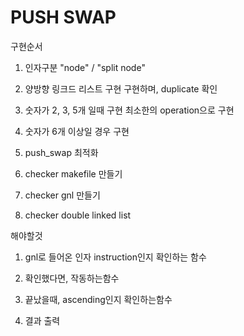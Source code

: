 # PUSH SWAP

구현순서

1. 인자구분
"node" / "split node"

2. 양방향 링크드 리스트 구현
구현하며, duplicate 확인

3. 숫자가 2, 3, 5개 일때 구현
최소한의 operation으로 구현

4. 숫자가 6개 이상일 경우 구현

5. push_swap 최적화

6. checker makefile 만들기

7. checker gnl 만들기

8. checker double linked list

해야할것

1. gnl로 들어온 인자 instruction인지 확인하는 함수

2. 확인했다면, 작동하는함수

3. 끝났을때, ascending인지 확인하는함수

4. 결과 출력
